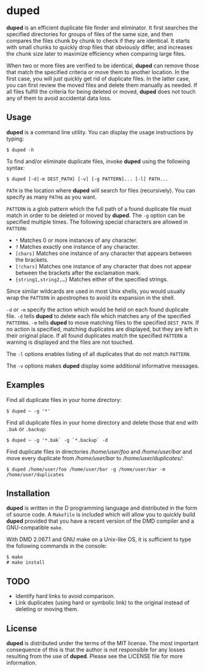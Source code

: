 # duped

**duped** is an efficient duplicate file finder and eliminator.
It first searches the specified directories for groups of files of the same size,
and then compares the files chunk by chunk to check if they are identical.
It starts with small chunks to quickly drop files that obviously differ, and increases the
chunk size later to maximize efficiency when comparing large files.

When two or more files are verified to be identical, **duped** can remove those that match the specified criteria
or move them to another location.
In the first case, you will just quickly get rid of duplicate files. In the latter case, you can first review
the moved files and delete them manually as needed.
If all files fulfill the criteria for being deleted or moved,
**duped** does not touch any of them to avoid accidental data loss.

## Usage

**duped** is a command line utility. You can display the usage instructions by typing:

    $ duped -h

To find and/or eliminate duplicate files, invoke **duped** using the following syntax:

    $ duped [-d|-m DEST_PATH] [-v] [-g PATTERN]... [-l] PATH...

`PATH` is the location where **duped** will search for files (recursively).
You can specify as many `PATH`s as you want.

`PATTERN` is a glob pattern which the full path of a found duplicate file must match in order
to be deleted or moved by **duped**. The `-g` option can be specified multiple times.
The following special characters are allowed in `PATTERN`:

* `*`	Matches 0 or more instances of any character.
* `?`	Matches exactly one instance of any character.
* `[chars]`	Matches one instance of any character that appears between the brackets.
* `[!chars]`	Matches one instance of any character that does not appear between the brackets after the exclamation mark.
* `{string1,string2,…}`	Matches either of the specified strings.

Since similar wildcards are used in most Unix shells, you would usually wrap the `PATTERN` in apostrophes to avoid
its expansion in the shell.

`-d` or `-m` specify the action which would be held on each found duplicate file.
`-d` tells **duped** to delete each file which matches any of the specified `PATTERN`s.
`-m` tells **duped** to move matching files to the specified `DEST_PATH`.
If no action is specified, matching duplicates are displayed, but they are left in their original place.
If all found duplicates match the specified `PATTERN` a warning is displayed and the files are not touched.

The `-l` options enables listing of all duplicates that do not match `PATTERN`.

The `-v` options makes **duped** display some additional informative messages.

## Examples

Find all duplicate files in your home directory:

    $ duped ~ -g '*'

Find all duplicate files in your home directory and delete those that end with `.bak` or `.backup`:

    $ duped ~ -g '*.bak` -g `*.backup` -d

Find duplicate files in directories */home/user/foo* and */home/user/bar* and move every duplicate
from */home/user/bar* to */home/user/duplicates/*:

    $ duped /home/user/foo /home/user/bar -g /home/user/bar -m /home/user/duplicates

## Installation

**duped** is written in the D programming language and distributed in the form of source code.
A `Makefile` is included which will allow you to quickly build **duped** provided that you have
a recent version of the DMD compiler and a GNU-compatible `make`.

With DMD 2.067.1 and GNU make on a Unix-like OS, it is sufficient to type the following commands
in the console:

    $ make
    # make install

## TODO

* Identify hard links to avoid comparison.
* Link duplicates (using hard or symbolic link) to the original instead of deleting or moving them.

## License

**duped** is distributed under the terms of the MIT license. The most important consequence of this is that
the author is not responsible for any losses resulting from the use of **duped**.
Please see the LICENSE file for more information.
